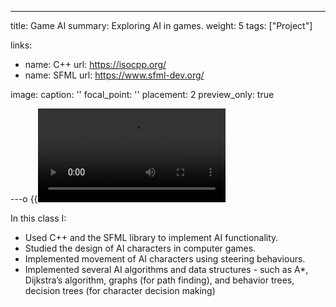 ---
title: Game AI
summary: Exploring AI in games.
weight: 5
tags: ["Project"]

links:
- name: C++
  url: https://isocpp.org/
- name: SFML
  url: https://www.sfml-dev.org/

image:
  caption: ''
  focal_point: ''
  placement: 2
  preview_only: true

---o
{{<video src="AI.mp4" controls="yes">}}
For my final assignment of CSC 484 - Building Game AI, I created a simulation where two characters traverse an indoor environment. One character is identified as the monster and its goal is to pursue the other character, identified as the player. If the monster catches the player then the two characters return to their respective starting positions.

In this class I:

- Used C++ and the SFML library to implement AI functionality.
- Studied the design of AI characters in computer games.
- Implemented movement of AI characters using steering behaviours.
- Implemented several AI algorithms and data structures - such as A*, Dijkstra’s algorithm, graphs (for path finding), and behavior trees, decision trees (for character decision making)


